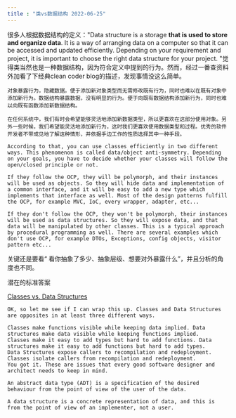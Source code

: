 ```yaml
---
title : "类vs数据结构 2022-06-25"
---
```


很多人根据数据结构的定义："Data structure is a storage **that is used to store and organize data**. It is a way of arranging data on a computer so that it can be accessed and updated efficiently. Depending on your requirement and project, it is important to choose the right data structure for your project. "觉得类当然也是一种数据结构，因为符合定义中提到的行为。然而，经过一番查资料外加看了下经典clean coder blog的描述，发现事情没这么简单。

```
对象暴露行为，隐藏数据。便于添加新对象类型而无需修改既有行为，同时也难以在既有对象中添加新行为。数据结构暴露数据，没有明显的行为。便于向既有数据结构添加新行为，同时也难以向既有函数添加新数据结构。

在任何系统中，我们有时会希望能够灵活地添加新数据类型，所以更喜欢在这部分使用对象。另外一些时候，我们希望能灵活地添加新行为，这时我们更喜欢使用数据类型和过程。优秀的软件开发者不带成见地了解这种情形，并依据手边工作的性质选择其中一种手段。

According to that, you can use classes efficiently in two different ways. This phenomenon is called data/object anti-symmetry. Depending on your goals, you have to decide whether your classes will follow the open/closed principle or not.

If they follow the OCP, they will be polymorph, and their instances will be used as objects. So they will hide data and implementation of a common interface, and it will be easy to add a new type which implements that interface as well. Most of the design patterns fulfill the OCP, for example MVC, IoC, every wrapper, adapter, etc...

If they don't follow the OCP, they won't be polymorph, their instances will be used as data structures. So they will expose data, and that data will be manipulated by other classes. This is a typical approach by procedural programming as well. There are several examples which don't use OCP, for example DTOs, Exceptions, config objects, visitor pattern etc...
```

关键还是要看“ 看你抽象了多少、抽象层级、想要对外暴露什么”，并且分析的角度也不同。

潜在的标准答案

[Classes vs. Data Structures](https://blog.cleancoder.com/uncle-bob/2019/06/16/ObjectsAndDataStructures.html)

```
OK, so let me see if I can wrap this up. Classes and Data Structures are opposites in at least three different ways.

Classes make functions visible while keeping data implied. Data structures make data visible while keeping functions implied.
Classes make it easy to add types but hard to add functions. Data structures make it easy to add functions but hard to add types.
Data Structures expose callers to recompilation and redeployment. Classes isolate callers from recompilation and redeployment.
You got it. These are issues that every good software designer and architect needs to keep in mind.

An abstract data type (ADT) is a specification of the desired behaviour from the point of view of the user of the data.

A data structure is a concrete representation of data, and this is from the point of view of an implementer, not a user.
```
